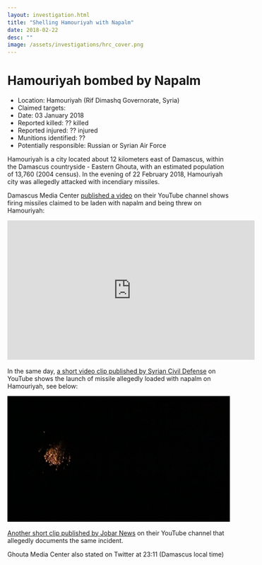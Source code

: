```yaml
---
layout: investigation.html
title: "Shelling Hamouriyah with Napalm"
date: 2018-02-22
desc: ""
image: /assets/investigations/hrc_cover.png
---
```

# Hamouriyah bombed by Napalm

- Location: Hamouriyah (Rif Dimashq Governorate, Syria)
- Claimed targets: 
- Date: 03 January 2018
- Reported killed: ?? killed
- Reported injured: ?? injured
- Munitions identified: ??
- Potentially responsible: Russian or Syrian Air Force

Hamouriyah is a city located about 12 kilometers east of Damascus, within the Damascus countryside - Eastern Ghouta, with an estimated population of 13,760 (2004 census). 
In the evening of 22 February 2018, Hamouriyah city was allegedly attacked with incendiary missiles.

Damascus Media Center [published a video](https://www.youtube.com/watch?v=TVMyApBiuBc) on their YouTube channel shows firing missiles claimed to be laden with napalm and being threw on Hamouriyah:

<iframe width="560" height="315" src="https://www.youtube.com/embed/TVMyApBiuBc?rel=0" frameborder="0" allow="autoplay; encrypted-media" allowfullscreen></iframe>

In the same day, [a short video clip published by Syrian Civil Defense](https://www.youtube.com/watch?v=zrRfH1Tobng) ‎on YouTube shows the launch of missile allegedly loaded with napalm on Hamouriyah, see below:

![hamouriyah01](assets/hamouriyah01.jpg)

[Another short clip published by Jobar News](https://www.youtube.com/watch?v=oyCad6coAC8) on their YouTube channel that allegedly documents the same incident.

Ghouta Media Center also stated on Twitter at 23:11 (Damascus local time) 
